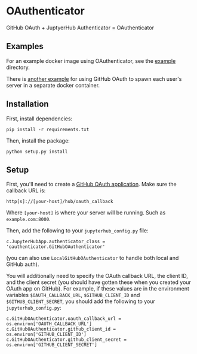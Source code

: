 # OAuthenticator

GitHub OAuth + JuptyerHub Authenticator = OAuthenticator

## Examples

For an example docker image using OAuthenticator, see the [example](example)
directory.

There is [another
example](https://github.com/jupyter/dockerspawner/tree/master/examples/oauth)
for using GitHub OAuth to spawn each user's server in a separate docker
container.

## Installation

First, install dependencies:

    pip install -r requirements.txt

Then, install the package:

    python setup.py install

## Setup

First, you'll need to create a [GitHub OAuth
application](https://github.com/settings/applications/new). Make sure the
callback URL is:

    http[s]://[your-host]/hub/oauth_callback

Where `[your-host]` is where your server will be running. Such as
`example.com:8000`.

Then, add the following to your `jupyterhub_config.py` file:

    c.JupyterHubApp.authenticator_class = 'oauthenticator.GitHubOAuthenticator'

(you can also use `LocalGitHubOAuthenticator` to handle both local and GitHub
auth).

You will additionally need to specify the OAuth callback URL, the client ID, and
the client secret (you should have gotten these when you created your OAuth app
on GitHub). For example, if these values are in the environment variables
`$OAUTH_CALLBACK_URL`, `$GITHUB_CLIENT_ID` and `$GITHUB_CLIENT_SECRET`, you
should add the following to your `jupyterhub_config.py`:

    c.GitHubOAuthenticator.oauth_callback_url = os.environ['OAUTH_CALLBACK_URL']
    c.GitHubOAuthenticator.github_client_id = os.environ['GITHUB_CLIENT_ID']
    c.GitHubOAuthenticator.github_client_secret = os.environ['GITHUB_CLIENT_SECRET']
